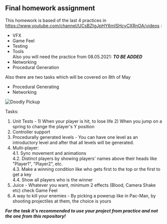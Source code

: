 ## Final homework assignment

This homework is based of the last 4 practices in https://www.youtube.com/channel/UCsBZtgJpHY6mISHcyCXRnOA/videos : 
 * VFX
 * Game Feel
 * Testing
 * Tools
<br/>Also you will need the practice from 08.05.2021: ***TO BE ADDED***
 * Networking
 * Procedural Generation

Also there are two tasks which will be covered on 8th of May
 * Procedural Generating
 * Networking
 
![Doodly Pickup](https://user-images.githubusercontent.com/25185815/108393904-cbdf6c80-721c-11eb-9a0b-45e5a35ba336.png)

Tasks:
 1. Unit Tests - 1) When your player is hit, to lose life 2) When you jump on a spring to change the player's Y position 
 2. Controller support
 3. Procedurally generated levels - You can have one level as an introductory level and after that all levels will be generated.  
 4. Multi-player:
   <br/>4.1. Sync movement and animations
   <br/>4.2. Distinct players by showing players' names above their heads like "Player1", "Player2", etc.
   <br/>4.3. Make a winning condition like who gets first to the top or the first to get a key
   <br/>4.4. Show all players who is the winner
 5. Juice - Whatever you want, minimum 2 effects (Blood, Camera Shake etc) check Game Feel 
 6. A way to kill your enemies - By picking a powerup like in Pac-Man, by shooting projectiles at them, the choice is yours
 
 ***For the task it's recommended to use your project from practice and not the one from this repository!***
 
